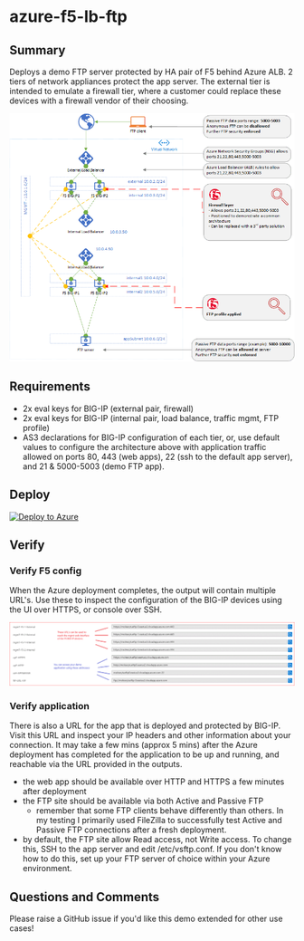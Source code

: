 # azure-f5-lb-ftp
## Summary
Deploys a demo FTP server protected by HA pair of F5 behind Azure ALB. 2 tiers of network appliances protect the app server. The external tier is intended to emulate a firewall tier, where a customer could replace these devices with a firewall vendor of their choosing.

![Image of FTP](images/FTP.gif)

## Requirements
- 2x eval keys for BIG-IP (external pair, firewall)
- 2x eval keys for BIG-IP (internal pair, load balance, traffic mgmt, FTP profile)
- AS3 declarations for BIG-IP configuration of each tier, or, use default values to configure the architecture above with application traffic allowed on ports 80, 443 (web apps), 22 (ssh to the default app server), and 21 & 5000-5003 (demo FTP app).

## Deploy
  [![Deploy to Azure](http://azuredeploy.net/deploybutton.png)](https://portal.azure.com/#create/Microsoft.Template/uri/https%3A%2F%2Fraw.githubusercontent.com%2Fmikeoleary%2Fazure-f5-lb-ftp%2Fmaster%2Fazuredeploy.json)
  
## Verify
### Verify F5 config
When the Azure deployment completes, the output will contain multiple URL's. Use these to inspect the configuration of the BIG-IP devices using the UI over HTTPS, or console over SSH. 

![Outputs example](images/outputsexample.GIF)

### Verify application
There is also a URL for the app that is deployed and protected by BIG-IP. Visit this URL and inspect your IP headers and other information about your connection. It may take a few mins (approx 5 mins) after the Azure deployment has completed for the application to be up and running, and reachable via the URL provided in the outputs.
- the web app should be available over HTTP and HTTPS a few minutes after deployment
- the FTP site should be available via both Active and Passive FTP
  - remember that some FTP clients behave differently than others. In my testing I primarily used FileZilla to successfully test Active and Passive FTP connections after a fresh deployment.
- by default, the FTP site allow Read access, not Write access. To change this, SSH to the app server and edit /etc/vsftp.conf. If you don't know how to do this, set up your FTP server of choice within your Azure environment.

## Questions and Comments
Please raise a GitHub issue if you'd like this demo extended for other use cases!
